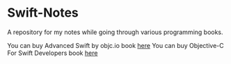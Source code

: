 # Swift-Notes

A repository for my notes while going through various programming books.

You can buy Advanced Swift by objc.io book [here](https://www.objc.io/books/advanced-swift/)
You can buy Objective-C For Swift Developers book [here](https://www.hackingwithswift.com/store/objective-c-for-swift-developers)
